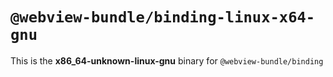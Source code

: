 # `@webview-bundle/binding-linux-x64-gnu`

This is the **x86_64-unknown-linux-gnu** binary for `@webview-bundle/binding`
